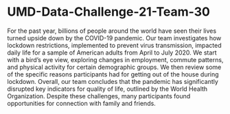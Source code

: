 # UMD-Data-Challenge-21-Team-30

For the past year, billions of people around the world have seen their lives turned upside down by the COVID-19 pandemic. Our team investigates how lockdown restrictions, implemented to prevent virus transmission, impacted daily life for a sample of American adults from April to July 2020. We start with a bird’s eye view, exploring changes in employment, commute patterns, and physical activity for certain demographic groups. We then review some of the specific reasons participants had for getting out of the house during lockdown. Overall, our team concludes that the pandemic has significantly disrupted key indicators for quality of life, outlined by the World Health Organization. Despite these challenges, many participants found opportunities for connection with family and friends. 

